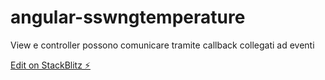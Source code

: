 # angular-sswngtemperature

View e controller possono comunicare tramite callback collegati ad eventi

[Edit on StackBlitz ⚡️](https://stackblitz.com/edit/angular-sswngtemperature)